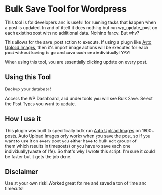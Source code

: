 # Bulk Save Tool for Wordpress

This tool is for developers and is useful for running tasks that happen when a post is updated. In and of itself it does nothing but run wp_update_post on each existing post with no additional data. Nothing fancy. But why?

This allows for the save_post action to execute. If using a plugin like [Auto Upload Images](https://wordpress.org/plugins/auto-upload-images/), then it's import image actions will be executed for each post without having to go and save each one individually! YAY! 

When using this tool, you are essentially clicking update on every post.

## Using this Tool

Backup your database! 

Access the WP Dashboard, and under tools you will see Bulk Save. Select the Post Types you want to update. 

## How I use it

This plugin was built to specifically bulk run [Auto Upload Images](https://wordpress.org/plugins/auto-upload-images/) on 1800+ posts. Auto Upload Images only works when you save the post, so if you want to use it on every post you either have to bulk edit groups of them(which results in timesouts) or you have to save each one individually(waste of life). So that's why I wrote this script. I'm sure it could be faster but it gets the job done.

## Disclaimer

Use at your own risk! Worked great for me and saved a ton of time and timeouts!
